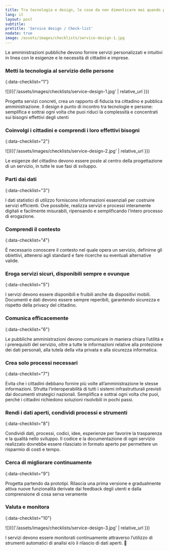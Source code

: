 ```yaml
---
title: Tra tecnologia e design, le cose da non dimenticare mai quando progetti un servizio digitale
lang: it
layout: post
subtitle:
pretitle: 'Service design / Check-list'
nodate: true
image: /assets/images/checklists/service-design-1.jpg
---
```


Le amministrazioni pubbliche devono fornire servizi personalizzati e intuitivi in linea con le esigenze e le necessità di cittadini e imprese.

### Metti la tecnologia al servizio delle persone  
{:data-checklist="1"}

![]({{'/assets/images/checklists/service-design-1.jpg' | relative_url }})

Progetta servizi concreti, crea un rapporto di fiducia tra cittadino e pubblica amministrazione. Il design è punto di incontro tra tecnologie e persone: semplifica e sottrai ogni volta che puoi riduci la complessità e concentrati sui bisogni effettivi degli utenti

### Coinvolgi i cittadini e comprendi i loro effettivi bisogni
{:data-checklist="2"}

![]({{'/assets/images/checklists/service-design-2.jpg' | relative_url }})

Le esigenze del cittadino devono essere poste al centro della progettazione di un servizio, in tutte le sue fasi di sviluppo.

### Parti dai dati
{:data-checklist="3"}

I dati statistici di utilizzo forniscono informazioni essenziali per costruire servizi efficienti. Ove possibile, realizza servizi e processi interamente digitali e facilmente misurabili, ripensando e semplificando l’intero processo di erogazione.

### Comprendi il contesto
{:data-checklist="4"}

È necessario conoscere il contesto nel quale opera un servizio, definirne gli obiettivi, attenersi agli standard e fare ricerche su eventuali alternative valide.

### Eroga servizi sicuri, disponibili sempre e ovunque
{:data-checklist="5"}

I servizi devono essere disponibili e fruibili anche da dispositivi mobili. Documenti e dati devono essere sempre reperibili, garantendo sicurezza e rispetto della privacy del cittadino.

### Comunica efficacemente
{:data-checklist="6"}

Le pubbliche amministrazioni devono comunicare in maniera chiara l’utilità e i prerequisiti del servizio, oltre a tutte le informazioni relative alla protezione dei dati personali, alla tutela della vita privata e alla sicurezza informatica.

### Crea solo processi necessari
{:data-checklist="7"}

Evita che i cittadini debbano fornire più volte all’amministrazione le stesse informazioni. Sfrutta l’interoperabilità di tutti i sistemi infrastrutturali previsti dai documenti strategici nazionali.  Semplifica e sottrai ogni volta che puoi, perché i cittadini richiedono soluzioni risolvibili in pochi passi.

### Rendi i dati aperti, condividi processi e strumenti
{:data-checklist="8"}

Condividi dati, processi, codici, idee, esperienze per favorire la trasparenza e la qualità nello sviluppo. Il codice e la documentazione di ogni servizio realizzato dovrebbe essere rilasciato in formato aperto per permettere un risparmio di costi e tempo.

### Cerca di migliorare continuamente
{:data-checklist="9"}

Progetta partendo da prototipi. Rilascia una prima versione e gradualmente attiva nuove funzionalità derivate dai feedback degli utenti e dalla comprensione di cosa serva veramente


### Valuta e monitora
{:data-checklist="10"}

![]({{'/assets/images/checklists/service-design-3.jpg' | relative_url }})

I servizi devono essere monitorati continuamente attraverso l’utilizzo di strumenti automatici di analisi e/o il rilascio di dati aperti.

